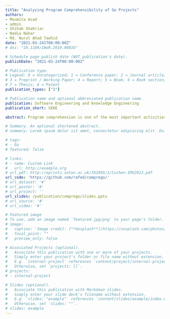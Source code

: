 ```yaml
---
title: "Analyzing Program Comprehensibility of Go Projects"
authors:
- Moumita Asad
- admin
- Shihab Shahriar
- Nadia Nahar
- Md. Nurul Ahad Tawhid
date: "2021-03-241T00:00:00Z"
# doi: "10.1109/IWoR.2019.00016"

# Schedule page publish date (NOT publication's date).
publishDate: "2021-03-24T00:00:00Z"

# Publication type.
# Legend: 0 = Uncategorized; 1 = Conference paper; 2 = Journal article;
# 3 = Preprint / Working Paper; 4 = Report; 5 = Book; 6 = Book section;
# 7 = Thesis; 8 = Patent
publication_types: ["1"]

# Publication name and optional abbreviated publication name.
publication: Software Engineering and Knowledge Engineering
publication_short: SEKE

abstract: Program comprehension is one of the most important activities in developing and maintaining software. Although existing studies have examined aspects of Go such as design patterns, code smells and comment density, the comprehensibility of Go has not been explored yet. This study analyzes the comprehensibility of Go by comparing it with Java based on five metrics namely Too Long Files, Too Long Methods, Nesting Depth, Lack of Cohesive Comments and Duplicate Comments. For comparison, 50 popular, diverse and open-source projects are selected from each language. Results show that Go projects outperform Java in terms of Nesting Depth, Lack of Cohesive Comments and Duplicate Comments.

# Summary. An optional shortened abstract.
# summary: Lorem ipsum dolor sit amet, consectetur adipiscing elit. Duis posuere tellus ac convallis placerat. Proin tincidunt magna sed ex sollicitudin condimentum.

# tags:
# - Go
# featured: false

# links:
# - name: Custom Link
#   url: http://example.org
# url_pdf: http://eprints.soton.ac.uk/352095/1/Cushen-IMV2013.pdf
url_code: 'https://github.com/rafed/comprego/'
# url_dataset: '#'
# url_poster: '#'
# url_project: ''
url_slides: /publication/comprego/slides.pptx
# url_source: '#'
# url_video: '#'

# Featured image
# To use, add an image named `featured.jpg/png` to your page's folder. 
# image:
#   caption: 'Image credit: [**Unsplash**](https://unsplash.com/photos/pLCdAaMFLTE)'
#   focal_point: ""
#   preview_only: false

# Associated Projects (optional).
#   Associate this publication with one or more of your projects.
#   Simply enter your project's folder or file name without extension.
#   E.g. `internal-project` references `content/project/internal-project/index.md`.
#   Otherwise, set `projects: []`.
# projects:
# - internal-project

# Slides (optional).
#   Associate this publication with Markdown slides.
#   Simply enter your slide deck's filename without extension.
#   E.g. `slides: "example"` references `content/slides/example/index.md`.
#   Otherwise, set `slides: ""`.
# slides: example
---
```


<!-- {{% callout note %}}
Click the *Cite* button above to demo the feature to enable visitors to import publication metadata into their reference management software.
{{% /callout %}} -->

<!-- {{% callout note %}}
Create your slides in Markdown - click the *Slides* button to check out the example.
{{% /callout %}} -->

<!-- Supplementary notes can be added here, including [code, math, and images](https://wowchemy.com/docs/writing-markdown-latex/). -->
